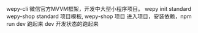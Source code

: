 wepy-cli 微信官方MVVM框架，开发中大型小程序项目。
wepy init standard wepy-shop
standard 项目模板, wepy-shop 项目
进入项目，安装依赖，npm run dev 跑起来
dev 开发状态的跑起来